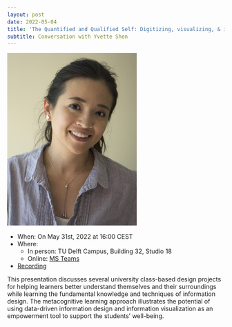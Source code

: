 ```yaml
---
layout: post
date: 2022-05-04
title: 'The Quantified and Qualified Self: Digitizing, visualizing, & introspection'
subtitle: Conversation with Yvette Shen 
---
```


![Yvette Shen](public/img/conversations/shen.jpg)

* When: On May 31st, 2022 at 16:00 CEST
* Where:
    * In person: TU Delft Campus, Building 32, Studio 18
    * Online: [MS Teams](https://teams.microsoft.com/l/meetup-join/19%3ameeting_Y2ZmYjk2ZjktMTJmZC00NmNhLWIwNDEtZTQ0ZGFhYjA1OGVh%40thread.v2/0?context=%7b%22Tid%22%3a%22096e524d-6929-4030-8cd3-8ab42de0887b%22%2c%22Oid%22%3a%225cf00de1-79fa-4846-a9b6-b23d3fc778d8%22%7d)
* [Recording](https://archive.org/download/dcdlab-conversation-shen/conversation-shen.mp4)


This presentation discusses several university class-based design projects for helping learners better understand themselves and their surroundings while learning the fundamental knowledge and techniques of information design. The metacognitive learning approach illustrates the potential of using data-driven information design and information visualization as an empowerment tool to support the students’ well-being.